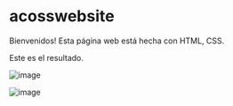 # acosswebsite
Bienvenidos! Esta página web está hecha con HTML, CSS.

Este es el resultado.

![image](https://user-images.githubusercontent.com/83923887/131263754-021a7a61-d81a-4eb5-a7e7-8fcf4f1fd0b1.png)

![image](https://user-images.githubusercontent.com/83923887/131263745-f7234161-6390-44f9-9baa-43a237ac9721.png)


